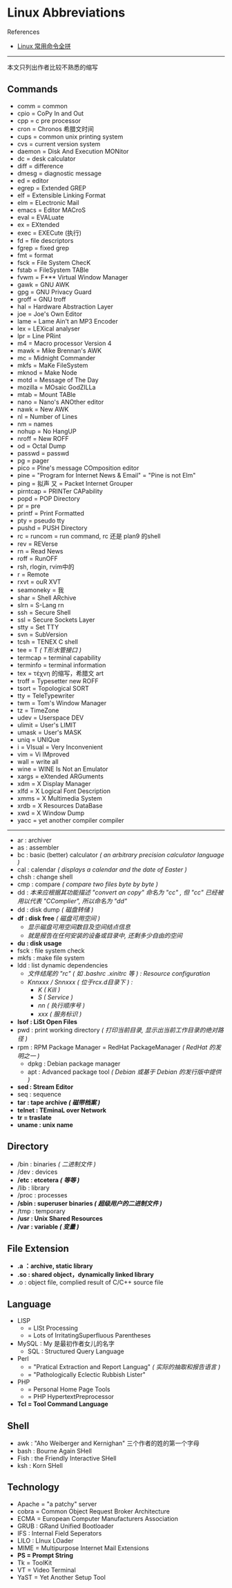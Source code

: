 # Linux Abbreviations

References

- [Linux 常用命令全拼](https://www.runoob.com/w3cnote/linux-command-full-fight.html)

---

本文只列出作者比较不熟悉的缩写

## Commands

- comm = common
- cpio = CoPy In and Out
- cpp = c pre processor
- cron = Chronos 希腊文时间
- cups = common unix printing system
- cvs = current version system
- daemon = Disk And Execution MONitor
- dc = desk calculator
- diff = difference
- dmesg = diagnostic message
- ed = editor
- egrep = Extended GREP
- elf = Extensible Linking Format
- elm = ELectronic Mail
- emacs = Editor MACroS
- eval = EVALuate
- ex = EXtended
- exec = EXECute (执行)
- fd = file descriptors
- fgrep = fixed grep
- fmt = format
- fsck = File System ChecK
- fstab = FileSystem TABle
- fvwm = F*** Virtual Window Manager
- gawk = GNU AWK
- gpg = GNU Privacy Guard
- groff = GNU troff
- hal = Hardware Abstraction Layer
- joe = Joe's Own Editor
- lame = Lame Ain't an MP3 Encoder
- lex = LEXical analyser
- lpr = Line PRint
- m4 = Macro processor Version 4
- mawk = Mike Brennan's AWK
- mc = Midnight Commander
- mkfs = MaKe FileSystem
- mknod = Make Node
- motd = Message of The Day
- mozilla = MOsaic GodZILLa
- mtab = Mount TABle
- nano = Nano's ANOther editor
- nawk = New AWK
- nl = Number of Lines
- nm = names
- nohup = No HangUP
- nroff = New ROFF
- od = Octal Dump
- passwd = passwd
- pg = pager
- pico = PIne's message COmposition editor
- pine = "Program for Internet News & Email" = "Pine is not Elm"
- ping = 拟声 又 = Packet Internet Grouper
- pirntcap = PRINTer CAPability
- popd = POP Directory
- pr = pre
- printf = Print Formatted
- pty = pseudo tty
- pushd = PUSH Directory
- rc = runcom = run command, rc 还是 plan9 的shell
- rev = REVerse
- rn = Read News
- roff = RunOFF
- rsh, rlogin, rvim中的
- r = Remote
- rxvt = ouR XVT
- seamoneky = 我
- shar = Shell ARchive
- slrn = S-Lang rn
- ssh = Secure Shell
- ssl = Secure Sockets Layer
- stty = Set TTY
- svn = SubVersion
- tcsh = TENEX C shell
- tee = T _( T形水管接口 )_
- termcap = terminal capability
- terminfo = terminal information
- tex = τέχνη 的缩写，希腊文 art
- troff = Typesetter new ROFF
- tsort = Topological SORT
- tty = TeleTypewriter
- twm = Tom's Window Manager
- tz = TimeZone
- udev = Userspace DEV
- ulimit = User's LIMIT
- umask = User's MASK
- uniq = UNIQue
- i = VIsual = Very Inconvenient
- vim = Vi IMproved
- wall = write all
- wine = WINE Is Not an Emulator
- xargs = eXtended ARGuments
- xdm = X Display Manager
- xlfd = X Logical Font Description
- xmms = X Multimedia System
- xrdb = X Resources DataBase
- xwd = X Window Dump
- yacc = yet another compiler compiler

---

- ar : archiver
- as : assembler
- bc : basic (better) calculator
    _( an arbitrary precision calculator language )_
- cal : calendar
    _( displays a calendar and the date of Easter )_
- chsh : change shell
- cmp : compare
    _( compare two files byte by byte )_
- dd : _本来应根据其功能描述 "convert an copy" 命名为 "cc" , 但 "cc" 已经被用以代表 "CComplier", 所以命名为 "dd"_
- dd : disk dump _( 磁盘转储 )_
- **df : disk free** _( 磁盘可用空间 )_
    - _显示磁盘可用空间数目及空间结点信息_
    - _就是报告在任何安装的设备或目录中, 还剩多少自由的空间_
- **du : disk usage**
- fsck : file system check
- mkfs : make file system
- ldd : list dynamic dependencies
    - _文件结尾的 "rc" ( 如 .bashrc .xinitrc 等 ) : Resource configuration_
    - _Knnxxx / Snnxxx ( 位于rcx.d目录下 ) :_
        - _K ( Kill )_
        - _S ( Service )_
        - _nn ( 执行顺序号 )_
        - _xxx ( 服务标识 )_
- **lsof : LiSt Open Files**
- pwd : print working directory
    _( 打印当前目录, 显示出当前工作目录的绝对路径 )_
- rpm : RPM Package Manager = RedHat PackageManager _( RedHat 的发明之一 )_
    - dpkg : Debian package manager
    - apt : Advanced package tool _( Debian 或基于 Debian 的发行版中提供 )_
- **sed : Stream Editor**
- seq : sequence
- **tar : tape archive _( 磁带档案 )_**
- **telnet : TEminaL over Network**
- **tr = traslate**
- **uname : unix name**

## Directory

- /bin : binaries _( 二进制文件 )_
- /dev : devices
- **/etc : etcetera _( 等等 )_**
- /lib : library
- /proc : processes
- **/sbin : superuser binaries _( 超级用户的二进制文件 )_**
- /tmp : temporary
- **/usr : Unix Shared Resources**
- **/var : variable _( 变量 )_**

## File Extension

- **.a ：archive, static library**
- **.so : shared object，dynamically linked library**
- .o : object file, complied result of C/C++ source file

## Language

- LISP
    - = LISt Processing
    - = Lots of IrritatingSuperfluous Parentheses
- MySQL : My 是最初作者女儿的名字
    - SQL : Structured Query Language
- Perl
    - = "Pratical Extraction and Report Languag"
        _( 实际的抽取和报告语言 )_
    - = "Pathologically Eclectic Rubbish Lister"
- PHP
    - = Personal Home Page Tools
    - = PHP HypertextPreprocessor
- **Tcl = Tool Command Language**

## Shell

- awk : "Aho Weiberger and Kernighan" 三个作者的姓的第一个字母
- bash : Bourne Again SHell
- Fish : the Friendly Interactive SHell
- ksh : Korn SHell

## Technology

- Apache = "a patchy" server
- cobra = Common Object Request Broker Architecture
- ECMA = European Computer Manufacturers Association
- GRUB : GRand Unified Bootloader
- IFS : Internal Field Seperators
- LILO : LInux LOader
- MIME = Multipurpose Internet Mail Extensions
- **PS = Prompt String**
- Tk = ToolKit
- VT = Video Terminal
- YaST = Yet Another Setup Tool
